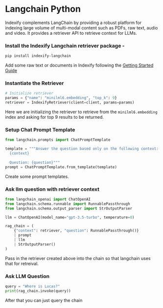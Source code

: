 # Langchain Python

Indexify complements LangChain by providing a robust platform for indexing large volume of multi-modal content such as PDFs, raw text, audio and video. It provides a retriever API to retrieve context for LLMs.

### Install the Indexify Langchain retriever package - 
```bash
pip install indexify-langchain
```

Add some raw text or documents in Indexify following the [Getting Started Guide](https://getindexify.ai/getting_started/)

### Instantiate the Retriever

```python
# Initialize retriever
params = {"name": "minilml6.embedding", "top_k": 9}
retriever = IndexifyRetriever(client=client, params=params)
```

Here we are initializing the retriever to retrieve from the `minilml6.embedding` index and asking for top 9 results to be returned.

### Setup Chat Prompt Template
```python
from langchain.prompts import ChatPromptTemplate

template = """Answer the question based only on the following context:
  {context}
  
  Question: {question}"""
prompt = ChatPromptTemplate.from_template(template)
```

Create some prompt templates.

### Ask llm question with retriever context
```python
from langchain_openai import ChatOpenAI
from langchain.schema.runnable import RunnablePassthrough
from langchain.schema.output_parser import StrOutputParser

llm = ChatOpenAI(model_name="gpt-3.5-turbo", temperature=0)

rag_chain = (
    {"context": retriever, "question": RunnablePassthrough()}
    | prompt
    | llm
    | StrOutputParser()
)
```
Pass in the retriever created above into the chain so that langchain uses that for retreival.

### Ask LLM Question
```python
query = "Where is Lucas?"
print(rag_chain.invoke(query))
```
After that you can just query the chain
